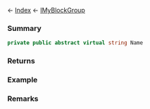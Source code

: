 ← [Index](Api-Index) ← [IMyBlockGroup](Sandbox.ModAPI.Ingame.IMyBlockGroup)

### Summary

```csharp
private public abstract virtual string Name
```

### Returns

### Example

### Remarks

